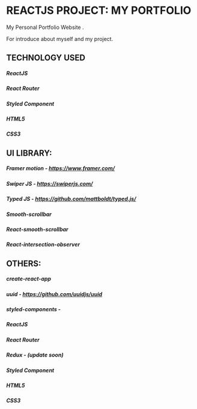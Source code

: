 # REACTJS PROJECT: MY PORTFOLIO

My Personal Portfolio Website .

For introduce about myself and my project.

## TECHNOLOGY USED

##### ReactJS

##### React Router

##### Styled Component

##### HTML5

##### CSS3

## UI LIBRARY:

##### Framer motion - https://www.framer.com/

##### Swiper JS - https://swiperjs.com/

##### Typed JS - https://github.com/mattboldt/typed.js/

##### Smooth-scrollbar

##### React-smooth-scrollbar

##### React-intersection-observer

## OTHERS:

##### create-react-app

##### uuid - https://github.com/uuidjs/uuid

##### styled-components -

##### ReactJS

##### React Router

##### Redux - (update soon)

##### Styled Component

##### HTML5

##### CSS3
